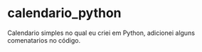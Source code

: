 # calendario_python
Calendario simples no qual eu criei em Python, adicionei alguns comenatarios no código.
